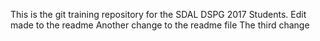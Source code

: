 This is the git training repository for the SDAL DSPG 2017 Students.
Edit made to the readme
Another change to the readme file
The third change

